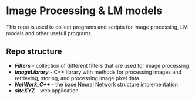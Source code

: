 # Image Processing & LM models

This repo is used to collect programs and scripts for Image processing, LM models and other usefull programs.


## Repo structure

- ***Filters*** - collection of different filters that are used for image processing
- ***ImageLibrary*** - C++ library with methods for processing images and retrieving, storing, and processing image pixel data.
- ***NetWork_C++*** - the base Neural Network structure implementation
- ***siteXYZ*** - web application